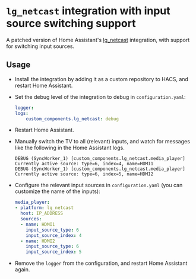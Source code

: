 # `lg_netcast` integration with input source switching support

A patched version of Home Assistant's [lg_netcast][lg_netcast] integration, with support for switching input sources.

## Usage

- Install the integration by adding it as a custom repository to HACS, and restart Home Assistant.
- Set the debug level of the integration to debug in `configuration.yaml`:

    ```yaml
    logger:
    logs:
        custom_components.lg_netcast: debug
    ```

- Restart Home Assistant.
- Manually switch the TV to all (relevant) inputs, and watch for messages like the following in the Home Assistant logs.

    ```
    DEBUG (SyncWorker_1) [custom_components.lg_netcast.media_player] Currently active source: type=6, index=4, name=HDMI1
    DEBUG (SyncWorker_1) [custom_components.lg_netcast.media_player] Currently active source: type=6, index=5, name=HDMI2
    ```

- Configure the relevant input sources in `configuration.yaml` (you can customize the name of the inputs):

    ```yaml
    media_player:
    - platform: lg_netcast
      host: IP_ADDRESS
      sources:
      - name: HDMI1
        input_source_type: 6
        input_source_index: 4
      - name: HDMI2
        input_source_type: 6
        input_source_index: 5
    ```

- Remove the `logger` from the configuration, and restart Home Assistant again.

[lg_netcast]: https://www.home-assistant.io/integrations/lg_netcast/
